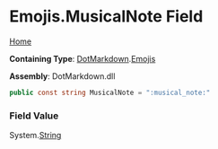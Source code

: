 # Emojis\.MusicalNote Field

[Home](../../../README.md)

**Containing Type**: [DotMarkdown](../../README.md)\.[Emojis](../README.md)

**Assembly**: DotMarkdown\.dll

```csharp
public const string MusicalNote = ":musical_note:"
```

### Field Value

System\.[String](https://docs.microsoft.com/en-us/dotnet/api/system.string)